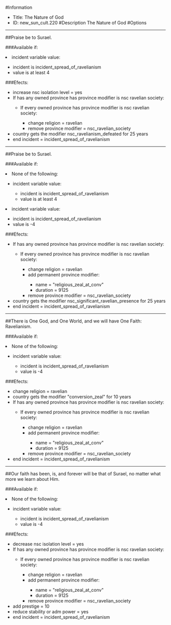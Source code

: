 #Information
 - Title: The Nature of God
 - ID: new_sun_cult.220
#Description
The Nature of God
#Options

___
##Praise be to Surael.

###Available if:
<li>incident variable value:</li><ul><li>incident is incident_spread_of_ravelianism</li><li>value is at least 4</li></ul>

###Efects:<ul><li>increase nsc isolation level = yes</li><li>If has any owned province has province modifier is nsc ravelian society:</li><ul><li>If every owned province has province modifier is nsc ravelian society:</li><ul><li>change religion = ravelian</li><li>remove province modifier = nsc_ravelian_society</li></ul></ul><li>country gets the modifier nsc_ravelianism_defeated for 25 years</li><li>end incident = incident_spread_of_ravelianism</li></ul>

___
##Praise be to Surael.

###Available if:
<li>None of the following:</li><ul><li>incident variable value:</li><ul><li>incident is incident_spread_of_ravelianism</li><li>value is at least 4</li></ul></ul><li>incident variable value:</li><ul><li>incident is incident_spread_of_ravelianism</li><li>value is -4</li></ul>

###Efects:<ul><li>If has any owned province has province modifier is nsc ravelian society:</li><ul><li>If every owned province has province modifier is nsc ravelian society:</li><ul><li>change religion = ravelian</li><li>add permanent province modifier:</li><ul><li>name = "religious_zeal_at_conv"</li><li>duration = 9125</li></ul><li>remove province modifier = nsc_ravelian_society</li></ul></ul><li>country gets the modifier nsc_significant_ravelian_presence for 25 years</li><li>end incident = incident_spread_of_ravelianism</li></ul>

___
##There is One God, and One World, and we will have One Faith: Ravelianism.

###Available if:
<li>None of the following:</li><ul><li>incident variable value:</li><ul><li>incident is incident_spread_of_ravelianism</li><li>value is -4</li></ul></ul>

###Efects:<ul><li>change religion = ravelian</li><li>country gets the modifier "conversion_zeal" for 10 years</li><li>If has any owned province has province modifier is nsc ravelian society:</li><ul><li>If every owned province has province modifier is nsc ravelian society:</li><ul><li>change religion = ravelian</li><li>add permanent province modifier:</li><ul><li>name = "religious_zeal_at_conv"</li><li>duration = 9125</li></ul><li>remove province modifier = nsc_ravelian_society</li></ul></ul><li>end incident = incident_spread_of_ravelianism</li></ul>

___
##Our faith has been, is, and forever will be that of Surael, no matter what more we learn about Him.

###Available if:
<li>None of the following:</li><ul><li>incident variable value:</li><ul><li>incident is incident_spread_of_ravelianism</li><li>value is -4</li></ul></ul>

###Efects:<ul><li>decrease nsc isolation level = yes</li><li>If has any owned province has province modifier is nsc ravelian society:</li><ul><li>If every owned province has province modifier is nsc ravelian society:</li><ul><li>change religion = ravelian</li><li>add permanent province modifier:</li><ul><li>name = "religious_zeal_at_conv"</li><li>duration = 9125</li></ul><li>remove province modifier = nsc_ravelian_society</li></ul></ul><li>add prestige = 10</li><li>reduce stability or adm power = yes</li><li>end incident = incident_spread_of_ravelianism</li></ul>
